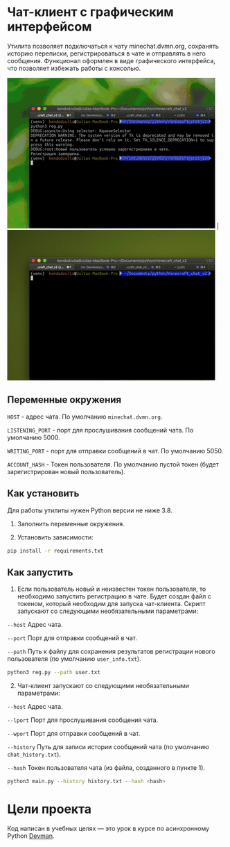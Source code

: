 # Чат-клиент с графическим интерфейсом

Утилита позволяет подключаться к чату minechat.dvmn.org, сохранять историю переписки, регистрироваться в чате и отправлять в него сообщения. Функционал оформлен в виде графического интерфейса, что позволяет избежать работы с консолью.

![Alt text](chat_demo.gif) | ![Alt text](reg_demo.gif)


## Переменные окружения

`HOST` - адрес чата. По умолчанию `minechat.dvmn.org`.

`LISTENING_PORT` - порт для прослушивания сообщений чата. По умолчанию 5000.

`WRITING_PORT` - порт для отправки сообщений в чат. По умолчанию 5050.

`ACCOUNT_HASH` - Токен пользователя. По умолчанию пустой токен (будет зарегистрирован новый пользователь).


## Как установить

Для работы утилиты нужен Python версии не ниже 3.8.

1. Заполнить переменные окружения.

2. Установить зависимости:

```bash
pip install -r requirements.txt
```


## Как запустить

1. Если пользователь новый и неизвестен токен пользователя, то необходимо запустить регистрацию в чате. Будет создан файл с токеном, который необходим для запуска чат-клиента. Скрипт запускают со следующими необязательными параметрами:

`--host`    Адрес чата.

`--port`    Порт для отправки сообщений в чат.

`--path`    Путь к файлу для сохранения результатов регистрации нового пользователя (по умолчанию `user_info.txt`).

```bash
python3 reg.py --path user.txt
```
 

2. Чат-клиент запускают со следующими необязательными параметрами:

`--host`     Адрес чата.

`--lport`    Порт для прослушивания сообщения чата.

`--wport`    Порт для отправки сообщений в чат.

`--history`  Путь для записи истории сообщений чата (по умолчанию `chat_history.txt`).

`--hash`     Токен пользователя чата (из файла, созданного в пункте 1).

```bash
python3 main.py --history history.txt --hash <hash>
```


# Цели проекта

Код написан в учебных целях — это урок в курсе по асинхронному Python [Devman](https://dvmn.org).
